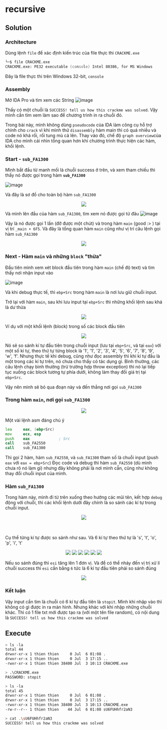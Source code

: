 # recursive
## Solution
### Architecture
Dùng lệnh `file` để xác định kiến trúc của file thực thi `CRACKME.exe`
```zsh
└─$ file CRACKME.exe
CRACKME.exe: PE32 executable (console) Intel 80386, for MS Windows
```
Đây là file thực thi trên Windows 32-bit, `console`

### Assembly
Mở IDA Pro và tìm xem các String
![image](https://user-images.githubusercontent.com/59532111/124500762-86e25e00-ddea-11eb-9392-f2f9cbbb5090.png)

Thấy có một chuỗi là `SUCCESS! tell us how this crackme was solved`. Vậy mình cần tìm xem làm sao để chương trình in ra chuỗi đó.

Trong bài này, mình không dùng `pseudocode` của IDA làm công cụ hỗ trợ chính cho `crack` vì khi mình thử `disassembly` hàm main thì có quá nhiều và code nó khá rối, rối tung mù cả lên. Thay vào đó, chế độ `graph overview`của IDA cho mình cái nhìn tổng quan hơn khi chương trình thực hiện các hàm, khối lệnh.

### Start - `sub_FA1300`

Mình bắt đầu từ manh mối là chuỗi success ở trên, và xem tham chiếu thì thấy nó được gọi trong hàm **`sub_FA1300`**

![image](https://user-images.githubusercontent.com/59532111/124501472-ce1d1e80-ddeb-11eb-8d72-8a7a4d78107a.png)

Và đây là sơ đồ cho toàn bộ hàm `sub_FA1300`

<div align="center">
    <img src="https://user-images.githubusercontent.com/59532111/124501900-9e224b00-ddec-11eb-94f8-927b6c90fa12.png"/>
</div>

Và mình lên đầu của hàm `sub_FA1300`, tìm xem nó được gọi từ đâu
![image](https://user-images.githubusercontent.com/59532111/124502071-ef323f00-ddec-11eb-817e-e054da972f28.png)

Vậy là nó được gọi 1 lần (đỡ được một chút) và trong hàm `main` (good :> ) tại vị trí `_main + 6F5`. Và đây là tổng quan hàm `main` cũng như vị trí câu lệnh gọi hàm `sub_FA1300`
<div align="center">
    <img src="https://user-images.githubusercontent.com/59532111/124502431-ac249b80-dded-11eb-91f0-961c4480342d.png"/>
</div>

### Next - Hàm `main` và những `block` "thừa"

Đầu tiên mình xem xét block đầu tiên trong hàm `main` (chế độ text) và tìm thấy nơi nhận input vào

![image](https://user-images.githubusercontent.com/59532111/124503675-3d950d00-ddf0-11eb-9e96-82c007d6a242.png)

Và khi debug thực tế, thì `ebp+Src` trong hàm `main` là nơi lưu giữ chuỗi input.

Trở lại với hàm `main`, sau khi lưu input tại `ebp+Src` thì những khối lệnh sau khá là dư thừa
<div align="center">
    <img src="https://user-images.githubusercontent.com/59532111/124504260-4cc88a80-ddf1-11eb-845f-fb10d39580c0.png"/>
</div>

Ví dụ với một khối lệnh (block) trong số các block đầu tiên
<div align="center">
    <img src="https://user-images.githubusercontent.com/59532111/124504560-f3ad2680-ddf1-11eb-9354-2fbf9bb9b1fe.png"/>
</div>

Nó sẽ so sánh kí tự đầu tiên trong chuỗi input (lưu tại `ebp+Src`, và tại `eax`) với một số kí tự, theo thứ tự từng block là '1', '1', '2', '3', '4', '5', '6', '7', '8', '9', 'w', 'f'. Nhưng thực tế khi debug, cũng như đọc assembly thì khi kí tự đầu là một trong các kí tự trên, nó chưa cho thấy có tác dụng gì. Bình thường, các câu lệnh chạy bình thường (trừ trường hợp throw exception) thì nó lại tiếp tục xuống các block tương tự phía dưới, không làm thay đổi giá trị tại `ebp+Src`.

Vậy nên mình sẽ bỏ qua đoạn này và đến thẳng nơi gọi `sub_FA1300`

### Trong hàm `main`, nơi gọi `sub_FA1300`

<div align="center">
    <img src="https://user-images.githubusercontent.com/59532111/124505236-39b6ba00-ddf3-11eb-8162-24917dfb1881.png"/>
</div>

Một vài lệnh asm đáng chú ý

```asm
lea     eax, (ebp+Src)
mov     ecx, esp
push    eax             ; Src
call    sub_FA2550
call    sub_FA1300
```

Thì gọi 2 hàm, hàm `sub_FA2550`, và `sub_FA1300` tham số là chuỗi input (push `eax` với `eax = ebp+Src`)
Đọc code và debug thì hàm `sub_FA2550` (dù mình chưa rõ nó làm gì) nhưng đây không phải là nơi mình cần, cũng như không thay đổi chuỗi input của mình.

### Hàm `sub_FA1300`

Trong hàm này, mình đi từ trên xuống theo hướng các mũi tên, kết hợp `debug` động với chuỗi, thì các khối lệnh dưới đây chính là so sánh các kí tự trong chuỗi input.

<div align="center">
    <div>
        <img src="https://user-images.githubusercontent.com/59532111/124505779-6fa86e00-ddf4-11eb-828a-e366ee78848c.png"/>
    </div>
    <br/><br/>
    <p align="left">Cụ thể từng kí tự được so sánh như sau. Và 6 kí tự theo thứ tự là 's', 't', 'o', 'p', 'i', 't'</p>
    <div>
        <img src="https://user-images.githubusercontent.com/59532111/124505807-7e8f2080-ddf4-11eb-88e9-5d8b4018053e.png"/>
        <img src="https://user-images.githubusercontent.com/59532111/124505956-d29a0500-ddf4-11eb-86a6-fe56f53ce9d0.png"/>
        <img src="https://user-images.githubusercontent.com/59532111/124505892-b4cca000-ddf4-11eb-8d4f-fa6b8c6d6f2a.png"/>
        <img src="https://user-images.githubusercontent.com/59532111/124505904-bdbd7180-ddf4-11eb-8555-ea8b9e248053.png"/>
        <img src="https://user-images.githubusercontent.com/59532111/124505925-c57d1600-ddf4-11eb-84cd-e5c9d9a94cf6.png"/>
        <img src="https://user-images.githubusercontent.com/59532111/124505946-cd3cba80-ddf4-11eb-8686-2da59b87df15.png"/>
    </div>
</div>

Nếu so sánh đúng thì `esi` tăng lên 1 đơn vị. Và để có thể nhảy đến vị trị xử lí chuỗi success thì `esi` cần bằng `6` tức là 6 kí tự đầu tiên phải so sánh đúng
<div align="center">
    <img src="https://user-images.githubusercontent.com/59532111/124506539-0d506d00-ddf6-11eb-88d5-384f65058e8d.png"/>
</div>

### Kết luận

Vậy input cần tìm là chuỗi có 6 kí tự đầu tiên là `stopit`. Mình khi nhập vào thì không có gì được in ra màn hình. Nhưng khác với khi nhập những chuỗi khác. Thì có 1 file txt mới được tạo ra (với một tên file random), có nội dung là `SUCCESS! tell us how this crackme was solved`

## Execute

```bash
> ls -la
total 44
drwxr-xr-x 1 thien thien     0 Jul  6 01:08 .
drwxr-xr-x 1 thien thien     0 Jul  3 17:15 ..
-rwxr-xr-x 1 thien thien 38400 Jul  3 10:13 CRACKME.exe

> .\CRACKME.exe
PASSWORD: stopit

> ls -la
total 45
drwxr-xr-x 1 thien thien     0 Jul  6 01:08 .
drwxr-xr-x 1 thien thien     0 Jul  3 17:15 ..
-rwxr-xr-x 1 thien thien 38400 Jul  3 10:13 CRACKME.exe
-rw-r--r-- 1 thien thien    44 Jul  6 01:08 sU6FUHhfr2aN3

> cat .\sU6FUHhfr2aN3
SUCCESS! tell us how this crackme was solved
```